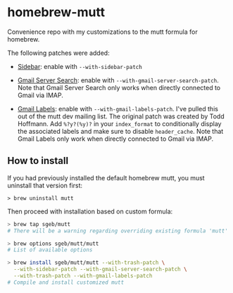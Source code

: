# homebrew-mutt

Convenience repo with my customizations to the mutt formula for homebrew.

The following patches were added:

- [Sidebar](http://www.lunar-linux.org/mutt-sidebar/): enable with
  `--with-sidebar-patch`

- [Gmail Server Search](http://permalink.gmane.org/gmane.mail.mutt.devel/19624):
  enable with `--with-gmail-server-search-patch`. Note that Gmail Server Search
  only works when directly connected to Gmail via IMAP.

- [Gmail Labels](https://www.mail-archive.com/mutt-dev@mutt.org/msg07593.html):
  enable with `--with-gmail-labels-patch`. I've pulled this out of the mutt dev
  mailing list. The original patch was created by Todd Hoffmann. Add `%?y?(%y)?`
  in your `index_format` to conditionally display the associated labels and make
  sure to disable `header_cache`. Note that Gmail Labels only work when directly
  connected to Gmail via IMAP.

## How to install

If you had previously installed the default homebrew mutt, you must uninstall
that version first:

```
> brew uninstall mutt
```

Then proceed with installation based on custom formula:

```bash
> brew tap sgeb/mutt
# There will be a warning regarding overriding existing formula 'mutt'

> brew options sgeb/mutt/mutt
# List of available options

> brew install sgeb/mutt/mutt --with-trash-patch \
  --with-sidebar-patch --with-gmail-server-search-patch \
  --with-trash-patch --with-gmail-labels-patch
# Compile and install customized mutt
```
